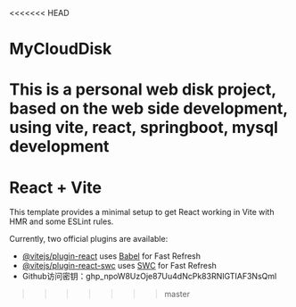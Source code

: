 <<<<<<< HEAD
# MyCloudDisk
This is a personal web disk project, based on the web side development, using vite, react, springboot, mysql development
=======
# React + Vite

This template provides a minimal setup to get React working in Vite with HMR and some ESLint rules.

Currently, two official plugins are available:

- [@vitejs/plugin-react](https://github.com/vitejs/vite-plugin-react/blob/main/packages/plugin-react/README.md) uses [Babel](https://babeljs.io/) for Fast Refresh
- [@vitejs/plugin-react-swc](https://github.com/vitejs/vite-plugin-react-swc) uses [SWC](https://swc.rs/) for Fast Refresh
- Github访问密钥：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
>>>>>>> master
